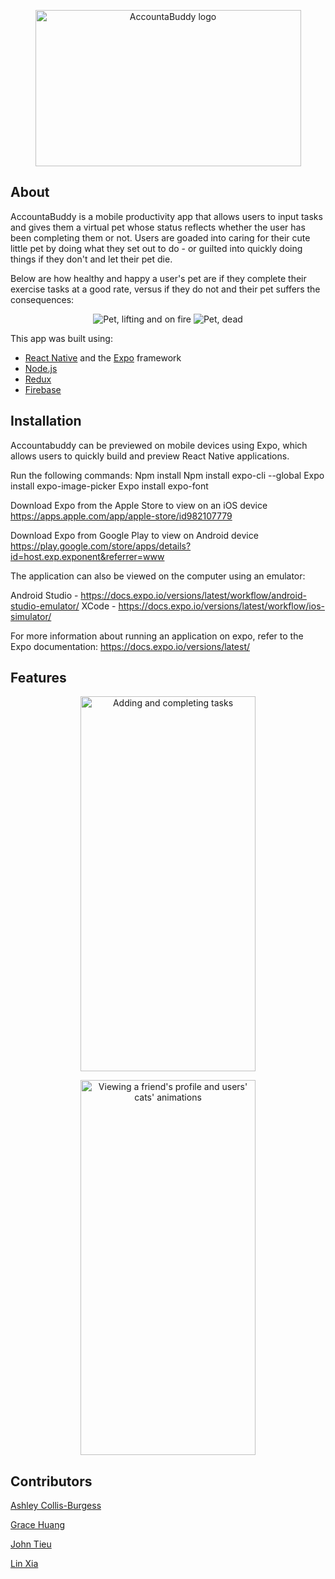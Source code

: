 <p align="center">
  <img src="https://raw.github.com/Dr-DJ1909/Accountabuddy/master/src/assets/AccountaBuddy.png" height=250 width=425 alt="AccountaBuddy logo">
</p>

## About

AccountaBuddy is a mobile productivity app that allows users to input tasks and gives them a virtual pet whose status reflects whether the user has been completing them or not. Users are goaded into caring for their cute little pet by doing what they set out to do - or guilted into quickly doing things if they don't and let their pet die.

Below are how healthy and happy a user's pet are if they complete their exercise tasks at a good rate, versus if they do not and their pet suffers the consequences:
<p align="center">
  <img src="https://user-images.githubusercontent.com/53982595/70656755-b211c500-1c28-11ea-8f48-72387269b973.gif" alt="Pet, lifting and on fire">

  <img src="https://user-images.githubusercontent.com/53982595/70656763-b3db8880-1c28-11ea-8953-a2858cdadb5a.gif" alt="Pet, dead">
</p>


This app was built using:
- [React Native](https://facebook.github.io/react-native/) and the [Expo](https://expo.io/) framework
- [Node.js](https://nodejs.org/)
- [Redux](https://redux.js.org/)
- [Firebase](https://firebase.google.com/)

## Installation

Accountabuddy can be previewed on mobile devices using Expo, which allows users to quickly build and preview React Native applications. 

Run the following commands:
Npm install 
Npm install expo-cli --global
Expo install expo-image-picker
Expo install expo-font 

Download Expo from the Apple Store to view on an iOS device https://apps.apple.com/app/apple-store/id982107779

Download Expo from Google Play to view on Android device  https://play.google.com/store/apps/details?id=host.exp.exponent&referrer=www

The application can also be viewed on the computer using an emulator: 

Android Studio  - https://docs.expo.io/versions/latest/workflow/android-studio-emulator/
XCode - https://docs.expo.io/versions/latest/workflow/ios-simulator/


For more information about running an application on expo, refer to the Expo documentation:
https://docs.expo.io/versions/latest/




## Features

<p align="center">
  <img src="https://user-images.githubusercontent.com/53982595/70646217-740aa600-1c14-11ea-85ea-ec943a26a9a2.gif" height=600 width=280 alt="Adding and completing tasks">
</p>

<p align="center">
  <img src="https://user-images.githubusercontent.com/53982595/70646226-7836c380-1c14-11ea-8a1d-85c2b0e93873.gif" height=600 width=280 alt="Viewing a friend's profile and users' cats' animations">
</p>


## Contributors
[Ashley Collis-Burgess](https://github.com/ashleycollis)

[Grace Huang](https://github.com/gjyhuang)

[John Tieu](https://github.com/jt5301)

[Lin Xia](https://github.com/Rixikun)
